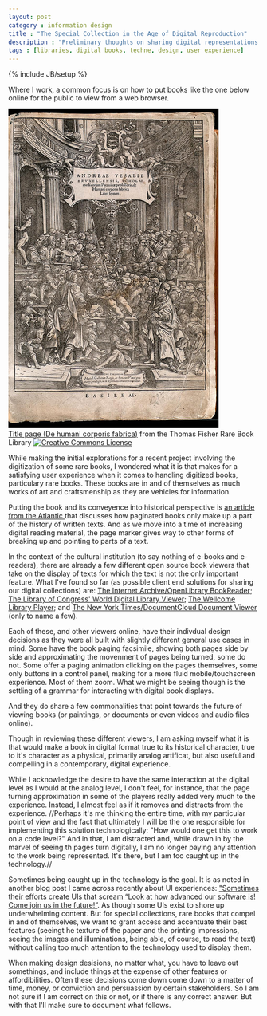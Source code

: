 ```yaml
---
layout: post
category : information design
title : "The Special Collection in the Age of Digital Reproduction"
description : "Preliminary thoughts on sharing digital representations of special collections and rare books."
tags : [libraries, digital books, techne, design, user experience]
---
```

{% include JB/setup %}

Where I work, a common focus is on how to put books like the one below online for the public to view from a web browser. 

<div class="figure"><img class="blog_post" src="/assets/images/posts/2014/03/andreae_vesalii_thomas_fisher.jpg" title="Andreas Vesalius Title Page Title page (De humani corporis fabrica)" alt="Image of title page to Andreas Vasalius' De humani corporis fabrica, one of the most influential books on human anatomy, published in 1543"/>
<div class="figcaption"><a href="https://www.flickr.com/photos/thomasfisherlibrary/12288507873/">Title page (De humani corporis fabrica)</a> from the Thomas Fisher Rare Book Library <a rel="license" href="http://creativecommons.org/licenses/by/4.0/"><img alt="Creative Commons License" style="border-width:0" src="http://i.creativecommons.org/l/by/4.0/80x15.png"/></a></div></div>

While making the initial explorations for a recent project involving the digitization of some rare books, I wondered what it is that makes for a satisfying user experience when it comes to handling digitized books, particulary rare books. These books are in and of themselves as much works of art and craftsmenship as they are vehicles for information. 

Putting the book and its conveyence into historical perspective is <a href="http://www.theatlantic.com/technology/archive/2014/02/life-before-and-after-page-numbers/284002/" target="_blank"> an article from the Atlantic </a> that discusses how paginated books only make up a part of the history of written texts. And as we move into a time of increasing digital reading material, the page marker gives way to other forms of breaking up and pointing to parts of a text.

In the context of the cultural institution (to say nothing of e-books and e-readers), there are already a few different open source book viewers that take on the display of texts for which the text is not the only important feature. What I've found so far (as possible client end solutions for sharing our digital collections) are: <a href="https://openlibrary.org/dev/docs/bookreader" target="_blank">The Internet Archive/OpenLibrary BookReader</a>; <a href="https://github.com/LibraryOfCongress/wdl-viewer" target="_blank"> The Library of Congress' World Digital Library Viewer</a>; <a href="http://www.wellcome.ac.uk/News/Media-office/Press-releases/2014/WTP055613.htm" target="_blank">The Wellcome Library Player</a>; and <a href="http://open.blogs.nytimes.com/2010/03/27/a-new-view-introducing-doc-viewer-2-0/" targe="_blank">The New York Times/DocumentCloud Document Viewer</a> (only to name a few). 

Each of these, and other viewers online, have their indivdual design decisions as they were all built with slightly different general use cases in mind. Some have the book paging facsimile, showing both pages side by side and approximating the movenment of pages being turned, some do not. Some offer a paging animation clicking on the pages themselves, some only buttons in a control panel, making for a more fluid mobile/touchscreen experience. Most of them zoom. What we might be seeing though is the settling of a grammar for interacting with digital book displays.

And they do share a few commonalities that point towards the future of viewing books (or paintings, or documents or even videos and audio files online). 

Though in reviewing these different viewers, I am asking myself what it is that would make a book in digital format true to its historical character, true to it's character as a physical, primarily analog artificat, but also useful and compelling in a contemporary, digital experience. 

While I acknowledge the desire to have the same interaction at the digital level as I would at the analog level, I don't feel, for instance, that the page turning approximation in some of the players really added very much to the experience. Instead, I almost feel as if it removes and distracts from the experience. //Perhaps it's me thinking the entire time, with my particular point of view and the fact that ultimately I will be the one responsible for implementing this solution technologically: "How would one get this to work on a code level?" And in that, I am distracted and, while drawn in by the marvel of seeing th pages turn digitally, I am no longer paying any attention to the work being represented. It's there, but I am too caught up in the technology.//

Sometimes being caught up in the technology is the goal. It is as noted in another blog post I came across recently about UI experiences: <a href="http://joshtimonen.com/post/79486778102/my-brain-has-no-space-for-your-user-interface" target="_blank">"Sometimes their efforts create UIs that scream “Look at how advanced our software is! Come join us in the future!”</a>. As though some UIs exist to shore up underwhelming content. But for special collections, rare books that compel in and of themselves, we want to grant access and accentuate their best features (seeingt he texture of the paper and the printing impressions, seeing the images and illuminations, being able, of course, to read the text) without calling too much attention to the technology used to display them.    

When making design desisions, no matter what, you have to leave out somethings, and include things at the expense of other features or affordibilities. Often these decisions come down come down to a matter of time, money, or conviction and persuassion by certain stakeholders. So I am not sure if I am correct on this or not, or if there is any correct answer. But with that I'll make sure to document what follows. 

